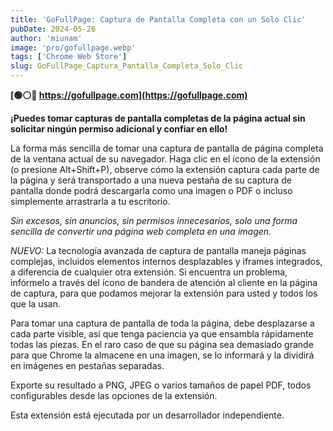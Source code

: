 ```yaml
---
title: 'GoFullPage: Captura de Pantalla Completa con un Solo Clic'
pubDate: 2024-05-26
author: 'miunam'
image: 'pro/gofullpage.webp'
tags: ['Chrome Web Store']
slug: GoFullPage_Captura_Pantalla_Completa_Solo_Clic
---
```

**[🟢⚪️🔴 https://gofullpage.com](https://gofullpage.com)**

**¡Puedes tomar capturas de pantalla completas de la página actual sin solicitar ningún permiso adicional y confiar en ello!**

La forma más sencilla de tomar una captura de pantalla de página completa de la ventana actual de su navegador. Haga clic en el ícono de la extensión (o presione Alt+Shift+P), observe cómo la extensión captura cada parte de la página y será transportado a una nueva pestaña de su captura de pantalla donde podrá descargarla como una imagen o PDF o incluso simplemente arrastrarla a tu escritorio.

*Sin excesos, sin anuncios, sin permisos innecesarios, solo una forma sencilla de convertir una página web completa en una imagen.* 

*NUEVO:* La tecnología avanzada de captura de pantalla maneja páginas complejas, incluidos elementos internos desplazables y iframes integrados, a diferencia de cualquier otra extensión. Si encuentra un problema, infórmelo a través del ícono de bandera de atención al cliente en la página de captura, para que podamos mejorar la extensión para usted y todos los que la usan. 

Para tomar una captura de pantalla de toda la página, debe desplazarse a cada parte visible, así que tenga paciencia ya que ensambla rápidamente todas las piezas. En el raro caso de que su página sea demasiado grande para que Chrome la almacene en una imagen, se lo informará y la dividirá en imágenes en pestañas separadas. 

Exporte su resultado a PNG, JPEG o varios tamaños de papel PDF, todos configurables desde las opciones de la extensión. 

Esta extensión está ejecutada por un desarrollador independiente. 